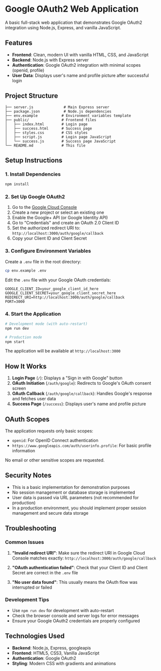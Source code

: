 # Google OAuth2 Web Application

A basic full-stack web application that demonstrates Google OAuth2 integration using Node.js, Express, and vanilla JavaScript.

## Features

- **Frontend**: Clean, modern UI with vanilla HTML, CSS, and JavaScript
- **Backend**: Node.js with Express server
- **Authentication**: Google OAuth2 integration with minimal scopes (openid, profile)
- **User Data**: Displays user's name and profile picture after successful login

## Project Structure

```
├── server.js              # Main Express server
├── package.json           # Node.js dependencies
├── env.example           # Environment variables template
├── public/               # Frontend files
│   ├── index.html        # Login page
│   ├── success.html      # Success page
│   ├── styles.css        # CSS styles
│   ├── script.js         # Login page JavaScript
│   └── success.js        # Success page JavaScript
└── README.md             # This file
```

## Setup Instructions

### 1. Install Dependencies

```bash
npm install
```

### 2. Set Up Google OAuth2

1. Go to the [Google Cloud Console](https://console.cloud.google.com/)
2. Create a new project or select an existing one
3. Enable the Google+ API (or Google Identity API)
4. Go to "Credentials" and create an OAuth 2.0 Client ID
5. Set the authorized redirect URI to: `http://localhost:3000/auth/google/callback`
6. Copy your Client ID and Client Secret

### 3. Configure Environment Variables

Create a `.env` file in the root directory:

```bash
cp env.example .env
```

Edit the `.env` file with your Google OAuth credentials:

```
GOOGLE_CLIENT_ID=your_google_client_id_here
GOOGLE_CLIENT_SECRET=your_google_client_secret_here
REDIRECT_URI=http://localhost:3000/auth/google/callback
PORT=3000
```

### 4. Start the Application

```bash
# Development mode (with auto-restart)
npm run dev

# Production mode
npm start
```

The application will be available at `http://localhost:3000`

## How It Works

1. **Login Page** (`/`): Displays a "Sign in with Google" button
2. **OAuth Initiation** (`/auth/google`): Redirects to Google's OAuth consent screen
3. **OAuth Callback** (`/auth/google/callback`): Handles Google's response and fetches user data
4. **Success Page** (`/success`): Displays user's name and profile picture

## OAuth Scopes

The application requests only basic scopes:
- `openid`: For OpenID Connect authentication
- `https://www.googleapis.com/auth/userinfo.profile`: For basic profile information

No email or other sensitive scopes are requested.

## Security Notes

- This is a basic implementation for demonstration purposes
- No session management or database storage is implemented
- User data is passed via URL parameters (not recommended for production)
- In a production environment, you should implement proper session management and secure data storage

## Troubleshooting

### Common Issues

1. **"Invalid redirect URI"**: Make sure the redirect URI in Google Cloud Console matches exactly: `http://localhost:3000/auth/google/callback`

2. **"OAuth authentication failed"**: Check that your Client ID and Client Secret are correct in the `.env` file

3. **"No user data found"**: This usually means the OAuth flow was interrupted or failed

### Development Tips

- Use `npm run dev` for development with auto-restart
- Check the browser console and server logs for error messages
- Ensure your Google OAuth2 credentials are properly configured

## Technologies Used

- **Backend**: Node.js, Express, googleapis
- **Frontend**: HTML5, CSS3, Vanilla JavaScript
- **Authentication**: Google OAuth2
- **Styling**: Modern CSS with gradients and animations
